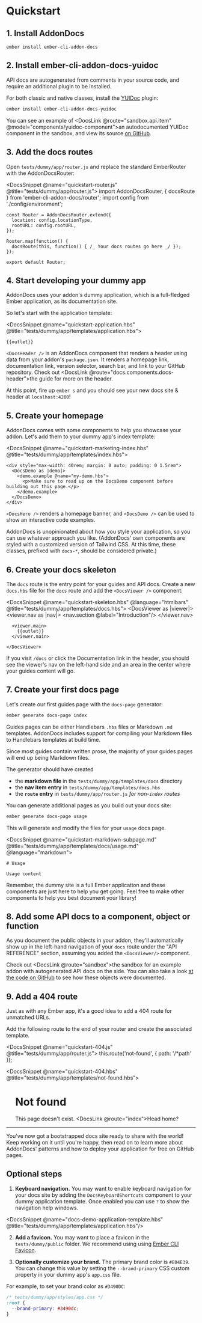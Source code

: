 # Quickstart

## 1. Install AddonDocs

```
ember install ember-cli-addon-docs
```

## 2. Install ember-cli-addon-docs-yuidoc

API docs are autogenerated from comments in your source code, and require an additional plugin to be installed.

For both classic and native classes, install the [YUIDoc](http://yui.github.io/yuidoc/) plugin:

```sh
ember install ember-cli-addon-docs-yuidoc
```

You can see an example of <DocsLink @route="sandbox.api.item" @model="components/yuidoc-component">an autodocumented YUIDoc component</DocsLink> in the sandbox, and view its source [on GitHub](https://github.com/ember-learn/ember-cli-addon-docs/blob/master/sandbox/app/components/yuidoc-component.js).

## 3. Add the docs routes

Open `tests/dummy/app/router.js` and replace the standard EmberRouter with the AddonDocsRouter:

<DocsSnippet @name="quickstart-router.js" @title="tests/dummy/app/router.js">
    import AddonDocsRouter, { docsRoute } from 'ember-cli-addon-docs/router';
    import config from './config/environment';

    const Router = AddonDocsRouter.extend({
      location: config.locationType,
      rootURL: config.rootURL,
    });

    Router.map(function() {
      docsRoute(this, function() { /_ Your docs routes go here _/ });
    });

    export default Router;
</DocsSnippet>

## 4. Start developing your dummy app

AddonDocs uses your addon's dummy application, which is a full-fledged Ember application, as its documentation site.

So let's start with the application template:

<DocsSnippet @name="quickstart-application.hbs" @title="tests/dummy/app/templates/application.hbs">
    <DocsHeader/>

    {{outlet}}
</DocsSnippet>

`<DocsHeader />` is an AddonDocs component that renders a header using data from your addon's `package.json`. It renders a homepage link, documentation link, version selector, search bar, and link to your GitHub repository. Check out <DocsLink @route="docs.components.docs-header">the guide</DocsLink> for more on the header.

At this point, fire up `ember s` and you should see your new docs site & header at `localhost:4200`!

## 5. Create your homepage

AddonDocs comes with some components to help you showcase your addon. Let's add them to your dummy app's index template:

<DocsSnippet @name="quickstart-marketing-index.hbs" @title="tests/dummy/app/templates/index.hbs">
    <DocsHero/>

    <div style="max-width: 40rem; margin: 0 auto; padding: 0 1.5rem">
      <DocsDemo as |demo|>
        <demo.example @name="my-demo.hbs">
          <p>Make sure to read up on the DocsDemo component before building out this page.</p>
        </demo.example>
      </DocsDemo>
    </div>

</DocsSnippet>

`<DocsHero />` renders a homepage banner, and `<DocsDemo />` can be used to show an interactive code examples.

AddonDocs is unopinionated about how you style your application, so you can use whatever approach you like. (AddonDocs' own components are styled with a customized version of Tailwind CSS. At this time, these classes, prefixed with `docs-*`, should be considered private.)

## 6. Create your docs skeleton

The `docs` route is the entry point for your guides and API docs. Create a new `docs.hbs` file for the `docs` route and add the `<DocsViewer />` component:

<DocsSnippet @name="quickstart-skeleton.hbs" @language="htmlbars" @title="tests/dummy/app/templates/docs.hbs">
    <DocsViewer as |viewer|>
      <viewer.nav as |nav|>
        <nav.section @label="Introduction"/>
      </viewer.nav>

      <viewer.main>
        {{outlet}}
      </viewer.main>

    </DocsViewer>
</DocsSnippet>

If you visit `/docs` or click the Documentation link in the header, you should see the viewer's nav on the left-hand side and an area in the center where your guides content will go.

## 7. Create your first docs page

Let's create our first guides page with the `docs-page` generator:

```bash
ember generate docs-page index
```

Guides pages can be either Handlebars `.hbs` files or Markdown `.md` templates. AddonDocs includes support for compiling your Markdown files to Handlebars templates at build time.

Since most guides contain written prose, the majority of your guides pages will end up being Markdown files.

The generator should have created

- the **markdown file** in the `tests/dummy/app/templates/docs` directory
- the **nav item entry** in `tests/dummy/app/templates/docs.hbs`
- the **`route` entry** in `tests/dummy/app/router.js` _for non-`index` routes_

You can generate additional pages as you build out your docs site:

```bash
ember generate docs-page usage
```

This will generate and modify the files for your `usage` docs page.

<DocsSnippet @name="quickstart-markdown-subpage.md" @title="tests/dummy/app/templates/docs/usage.md" @language="markdown">

    # Usage

    Usage content
</DocsSnippet>

Remember, the dummy site is a full Ember application and these components are just here to help you get going. Feel free to make other components to help you best document your library!

## 8. Add some API docs to a component, object or function

As you document the public objects in your addon, they'll automatically show up in the left-hand navigation of your `docs` route under the "API REFERENCE" section, assuming you added the `<DocsViewer/>` component.

Check out <DocsLink @route="sandbox">the sandbox</DocsLink> for an example addon with autogenerated API docs on the side. You can also take a look [at the code on GitHub](https://github.com/ember-learn/ember-cli-addon-docs/tree/master/sandbox) to see how these objects were documented.

## 9. Add a 404 route

Just as with any Ember app, it's a good idea to add a 404 route for unmatched URLs.

Add the following route to the end of your router and create the associated template.

<DocsSnippet @name="quickstart-404.js" @title="tests/dummy/app/router.js">
    this.route('not-found', { path: '/\*path' });
</DocsSnippet>

<DocsSnippet @name="quickstart-404.hbs" @title="tests/dummy/app/templates/not-found.hbs">
    <div style="max-width: 40rem; margin: 0 auto; padding: 0 1.5rem">
      <h1>Not found</h1>
      <p>This page doesn't exist. <DocsLink @route="index">Head home?</DocsLink></p>
    </div>
</DocsSnippet>

---

You've now got a bootstrapped docs site ready to share with the world! Keep working on it until you're happy, then read on to learn more about AddonDocs' patterns and how to deploy your application for free on GitHub pages.

## Optional steps

1. **Keyboard navigation.** You may want to enable keyboard navigation for your
   docs site by adding the `DocsKeyboardShortcuts` component to your dummy
   application template. Once enabled you can use `?` to show the navigation help
   windows.

<DocsSnippet @name="docs-demo-application-template.hbs" @title="tests/dummy/app/templates/application.hbs"/>

2. **Add a favicon.** You may want to place a favicon in the
   `tests/dummy/public` folder. We recommend using using
   [Ember CLI Favicon](https://github.com/davewasmer/ember-cli-favicon).

3. **Optionally customize your brand.** The primary brand color is <span class='docs-text-brand'>`#E04E39`</span>. You can change this value by setting the `--brand-primary` CSS custom property in your dummy app's `app.css` file.

For example, to set your brand color as `#3490DC`:

```css
/* tests/dummy/app/styles/app.css */
:root {
  --brand-primary: #3490dc;
}
```
